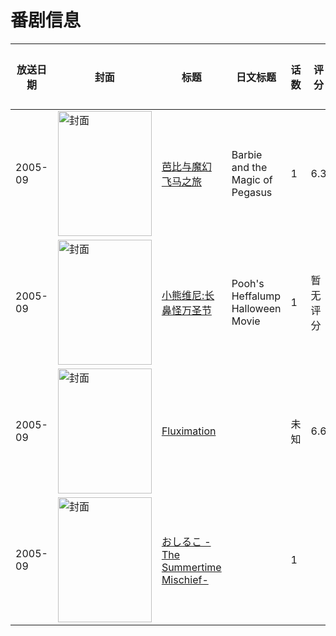 # 番剧信息

|放送日期|封面|标题|日文标题|话数|评分|评分人数|
|---|---|---|---|---|---|---|
|2005-09|<img src="//lain.bgm.tv/pic/cover/c/58/f9/116155_nRhR3.jpg" alt="封面" style="width:150px;height:200px;object-fit:cover;">|[芭比与魔幻飞马之旅](https://bangumi.tv/subject/116155)|Barbie and the Magic of Pegasus|1|6.3|34人评分|
|2005-09|<img src="/img/no_icon_subject.png" alt="封面" style="width:150px;height:200px;object-fit:cover;">|[小熊维尼:长鼻怪万圣节](https://bangumi.tv/subject/113071)|Pooh's Heffalump Halloween Movie|1|暂无评分|少于10人评分|
|2005-09|<img src="//lain.bgm.tv/pic/cover/c/d6/62/325114_pxmk9.jpg" alt="封面" style="width:150px;height:200px;object-fit:cover;">|[Fluximation](https://bangumi.tv/subject/325114)||未知|6.6|13人评分|
|2005-09|<img src="//lain.bgm.tv/pic/cover/c/c3/c1/324275_8VVyO.jpg" alt="封面" style="width:150px;height:200px;object-fit:cover;">|[おしるこ -The Summertime Mischief-](https://bangumi.tv/subject/324275)||1|||
